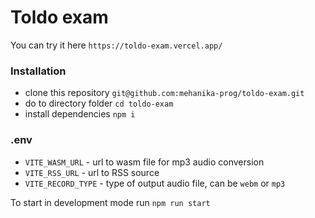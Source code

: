 # Toldo exam

You can try it here `https://toldo-exam.vercel.app/`

### Installation
- clone this repository `git@github.com:mehanika-prog/toldo-exam.git`
- do to directory folder `cd toldo-exam`
- install dependencies `npm i`


### .env
- `VITE_WASM_URL` - url to wasm file for mp3 audio conversion
- `VITE_RSS_URL` - url to RSS source
- `VITE_RECORD_TYPE` - type of output audio file, can be `webm` or `mp3`

To start in development mode run `npm run start`

